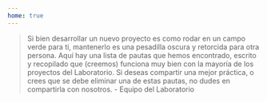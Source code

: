 ```yaml
---
home: true
---
```


> Si bien desarrollar un nuevo proyecto es como rodar en un campo verde para ti, mantenerlo es una pesadilla oscura y retorcida para otra persona. Aquí hay una lista de pautas que hemos encontrado, escrito y recopilado que (creemos) funciona muy bien con la mayoría de los proyectos del Laboratorio. Si deseas compartir una mejor práctica, o crees que se debe eliminar una de estas pautas, no dudes en compartirla con nosotros. - Equipo del Laboratorio
